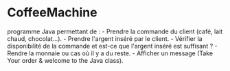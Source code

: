 # CoffeeMachine
programme Java permettant de : - Prendre la commande du client (café, lait chaud, chocolat...). - Prendre l'argent inséré par le client. - Vérifier la disponibilité de la commande et est-ce que l'argent inséré est suffisant ? - Rendre la monnaie ou cas où il y a du reste. - Afficher un message (Take Your order &amp; welcome to the Java class).
